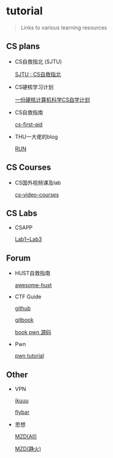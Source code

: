# tutorial

> Links to various learning resources

## CS plans

* CS自救指北 (SJTU)

  [SJTU : CS自救指北](https://survivesjtu.gitbook.io/survivesjtumanual/fu-lu/ben-ke-sheng-zhuan-ye-jie-shao-todo/cs-zi-jiu-zhi-bei)

* CS硬核学习计划

  [一份硬核计算机科学CS自学计划](https://github.com/spring2go/cs_study_plan)

* CS自救指南

  [cs-first-aid](https://github.com/AndyBRoswell/cs-first-aid)
  
* THU一大佬的blog

  [RUN](https://trinkle23897.github.io/)

## CS Courses

* CS国外视频课及lab

  [cs-video-courses](https://github.com/Chirag-Bansal/cs-video-courses)



## CS Labs

* CSAPP

  [Lab1~Lab3](https://github.com/wuxueqian14/CSAPP-Lab)



## Forum

* HUST自救指南

  [awesome-hust](https://github.com/recolic/awesome-hust)

* CTF Guide

  [github](https://github.com/firmianay/CTF-All-In-One)

  [gitbook](https://firmianay.gitbook.io/ctf-all-in-one/)

  [book pwn 源码](https://github.com/firmianay/ctf-book)
  
* Pwn

  [pwn tutorial](https://github.com/CHYbeta/Software-Security-Learning)

## Other

* VPN

  [ikuuu](https://ikuuu.co/user)

  [flybar](https://www.flybar.cc/)

* 思想

  [MZD(All)](https://github.com/OriginZero/TheGreatLeaderChairmanMAO)

  [MZD(静火)](https://github.com/SomeyaMako/Selected-Works-of-Mao-Zedong-JingHuo-version)

